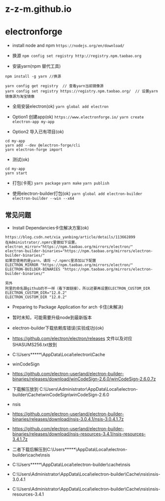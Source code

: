 ﻿# z-z-m.github.io

# electronforge
- install node and npm
`https://nodejs.org/en/download/`

- 换源
`npm config set registry http://registry.npm.taobao.org`

- 安装yarn(npm 替代工具)
```
npm install -g yarn //换源

yarn config get registry  // 查看yarn当前镜像源
yarn config set registry https://registry.npm.taobao.org/  // 设置yarn镜像源为淘宝镜像

```

- 全局安装electron(ok)
`yarn global add electron`

- Option1 创建app(ok)
`https://www.electronforge.io/`
`yarn create electron-app my-app`

- Option2 导入已有项目(ok)
```
cd my-app
yarn add --dev @electron-forge/cli
yarn electron-forge import
```



- 测试(ok)
```
cd my-app
yarn start
```

- 打包(卡死)
`yarn package`
`yarn make`
`yarn publish`

- 使用electron-builder打包(ok)
`yarn global add electron-builder` 
`electron-builder --win --x64`

## 常见问题
- Install Dependancies卡住解决方案(ok)
```
https://blog.csdn.net/xia_yanbing/article/details/113662899
在Administrator/.npmrc里做如下设置，
electron_mirror="https://npm.taobao.org/mirrors/electron/"
electron-builder-binaries="https://npm.taobao.org/mirrors/electron-builder-binaries/"
如果您使用的是yarn，请将 ~/.npmrc里添加以下配置
ELECTRON_MIRROR "https://npm.taobao.org/mirrors/electron/"
ELECTRON-BUILDER-BINARIES "https://npm.taobao.org/mirrors/electron-builder-binaries/"

另外
阿里的命名跟github的不一样（看下面链接），所以还要再设置ELECTRON_CUSTOM_DIR
ELECTRON_CUSTOM_DIR="12.0.2"
ELECTRON_CUSTOM_DIR "12.0.2"
```

- Preparing to Package Application for arch 卡住(未解决)
- 暂时未知，可能需要升级node到最新版本

- electron-builder下载依赖库错误(实验成功)(ok)
- https://github.com/electron/electron/releases  文件以及对应SHASUMS256.txt放到
- C:\Users\*****\AppData\Local\electron\Cache
- winCodeSign
- https://github.com/electron-userland/electron-builder-binaries/releases/download/winCodeSign-2.6.0/winCodeSign-2.6.0.7z
- 下载解压放到 C:\Users\Administrator\AppData\Local\electron-builder\Cache\winCodeSign\winCodeSign-2.6.0
- nsis 
- https://github.com/electron-userland/electron-builder-binaries/releases/download/nsis-3.0.4.1/nsis-3.0.4.1.7z
- https://github.com/electron-userland/electron-builder-binaries/releases/download/nsis-resources-3.4.1/nsis-resources-3.4.1.7z
- 二者下载后解压到C:\Users\*****\AppData\Local\electron-builder\cache\nsis
- C:\Users\*****\AppData\Local\electron-builder\cache\nsis
- C:\Users\Administrator\AppData\Local\electron-builder\Cache\nsis\nsis-3.0.4.1
- C:\Users\Administrator\AppData\Local\electron-builder\Cache\nsis\nsis-resources-3.4.1